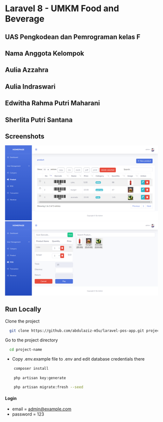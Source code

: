 # Laravel 8 - UMKM Food and Beverage

## UAS Pengkodean dan Pemrograman kelas F
## Nama Anggota Kelompok
 ## Aulia Azzahra
 ## Aulia Indraswari
 ## Edwitha Rahma Putri Maharani
 ## Sherlita Putri Santana

## Screenshots

![preview img](/preview.png)
![preview img](/preview2.png)

## Run Locally

Clone the project

```bash
  git clone https://github.com/abdulaziz-m5u/laravel-pos-app.git project-name
```

Go to the project directory

```bash
  cd project-name
```

-   Copy .env.example file to .env and edit database credentials there

```bash
    composer install
```

```bash
    php artisan key:generate
```

```bash
    php artisan migrate:fresh --seed
```

#### Login

-   email = admin@example.com
-   password = 123
